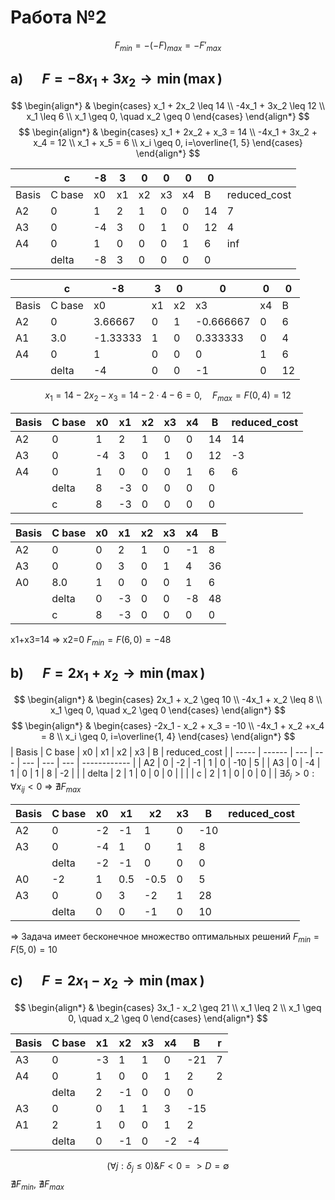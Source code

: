 # Работа №2
$$F_{min} = -(-F)_{max} = -F'_{max}$$
## a) $\quad F = -8x_1 + 3x_2 \to \min (\max)$ 
$$
\begin{align*}
& \begin{cases}
x_1 + 2x_2 \leq 14 \\
-4x_1 + 3x_2 \leq 12 \\
x_1 \leq 6 \\
x_1 \geq 0, \quad x_2 \geq 0
\end{cases}
\end{align*}
$$
$$
\begin{align*}
& \begin{cases}
x_1 + 2x_2 + x_3 = 14 \\
-4x_1 + 3x_2 + x_4 = 12 \\
x_1 + x_5 = 6 \\
x_i \geq 0, i=\overline{1, 5}
\end{cases}
\end{align*}
$$

|       | c      | -8  | 3   | 0   | 0   | 0   | 0   |              |
| ----- | ------ | --- | --- | --- | --- | --- | --- | ------------ |
| Basis | C base | x0  | x1  | x2  | x3  | x4  | B   | reduced_cost |
| A2    | 0      | 1   | 2   | 1   | 0   | 0   | 14  | 7            |
| A3    | 0      | -4  | 3   | 0   | 1   | 0   | 12  | 4            |
| A4    | 0      | 1   | 0   | 0   | 0   | 1   | 6   | inf          |
|       | delta  | -8  | 3   | 0   | 0   | 0   | 0   |              |

|       | c      | -8       | 3   | 0   | 0         | 0   | 0   |
| ----- | ------ | -------- | --- | --- | --------- | --- | --- |
| Basis | C base | x0       | x1  | x2  | x3        | x4  | B   |
| A2    | 0      | 3.66667  | 0   | 1   | -0.666667 | 0   | 6   |
| A1    | 3.0    | -1.33333 | 1   | 0   | 0.333333  | 0   | 4   |
| A4    | 0      | 1        | 0   | 0   | 0         | 1   | 6   |
|       | delta  | -4       | 0   | 0   | -1        | 0   | 12  |
$$x_1 = 14 - 2x_2 - x_3 = 14-2\cdot 4 - 6 = 0, \quad F_{max}=F(0, 4)=12$$

| Basis | C base | x0  | x1  | x2  | x3  | x4  | B   | reduced_cost |
| ----- | ------ | --- | --- | --- | --- | --- | --- | ------------ |
| A2    | 0      | 1   | 2   | 1   | 0   | 0   | 14  | 14           |
| A3    | 0      | -4  | 3   | 0   | 1   | 0   | 12  | -3           |
| A4    | 0      | 1   | 0   | 0   | 0   | 1   | 6   | 6            |
|       | delta  | 8   | -3  | 0   | 0   | 0   | 0   |              |
|       | c      | 8   | -3  | 0   | 0   | 0   | 0   |              |

| Basis | C base | x0  | x1  | x2  | x3  | x4  | B   |
| ----- | ------ | --- | --- | --- | --- | --- | --- |
| A2    | 0      | 0   | 2   | 1   | 0   | -1  | 8   |
| A3    | 0      | 0   | 3   | 0   | 1   | 4   | 36  |
| A0    | 8.0    | 1   | 0   | 0   | 0   | 1   | 6   |
|       | delta  | 0   | -3  | 0   | 0   | -8  | 48  |
|       | c      | 8   | -3  | 0   | 0   | 0   | 0   |
x1+x3=14 => x2=0
$F_{min}=F(6, 0)=-48$
## b) $\quad F = 2x_1 + x_2 \to \min (\max)$

$$
\begin{align*}
& \begin{cases}
2x_1 + x_2 \geq 10 \\
-4x_1 + x_2 \leq 8 \\
x_1 \geq 0, \quad x_2 \geq 0
\end{cases}
\end{align*}
$$
$$
\begin{align*}
& \begin{cases}
-2x_1 - x_2 + x_3 = -10 \\
-4x_1 + x_2 +x_4 = 8 \\
x_i \geq 0, i=\overline{1, 4}
\end{cases}
\end{align*}
$$
| Basis | C base | x0  | x1  | x2  | x3  | B   | reduced_cost |
| ----- | ------ | --- | --- | --- | --- | --- | ------------ |
| A2    | 0      | -2  | -1  | 1   | 0   | -10 | 5            |
| A3    | 0      | -4  | 1   | 0   | 1   | 8   | -2            |
|       | delta  | 2   | 1   | 0   | 0   | 0   |              |
|       | c      | 2   | 1   | 0   | 0   | 0   |              |
$\exists \delta_j > 0: \forall x_{ij} < 0$ => $\nexists F_{max}$

| Basis | C base | x0  | x1  | x2  | x3  | B   | reduced_cost |
| ----- | ------ | --- | --- | --- | --- | --- | ------------ |
| A2    | 0      | -2  | -1  | 1   | 0   | -10 |         |
| A3    | 0      | -4  | 1   | 0   | 1   | 8   |         |
|       | delta  | -2   | -1   | 0   | 0   | 0   |              |
|A0|-2|1|0.5|-0.5|0|5
|A3|0|0|3|-2|1|28|
| |delta|0|0|-1|0|10|
=> Задача имеет бесконечное множество оптимальных решений
$F_{min}=F(5, 0)=10$ 

## c) $\quad F = 2x_1 - x_2 \to \min (\max)$
$$
\begin{align*}
& \begin{cases}
3x_1 - x_2 \geq 21 \\
x_1 \leq 2 \\
x_1 \geq 0, \quad x_2 \geq 0
\end{cases}
\end{align*}
$$

| Basis | C base | x1  | x2  | x3  | x4 | B   | r   |
| ----- | ------ | --- | --- | --- | --- | --- | --- |
| A3 | 0 | -3 | 1 | 1 | 0 | -21 | 7 |
| A4 | 0 | 1 | 0 | 0 | 1 | 2 | 2 |
| | delta | 2 | -1 | 0|0|0|
|A3|0|0|1|1|3|-15| |
|A1|2|1|0|0|1|2| |
| | delta|0|-1|0|-2|-4| |
$$
(\forall j : \delta_j \le 0) \& F<0 => D=\emptyset
$$
$\nexists F_{min}$, $\nexists F_{max}$

